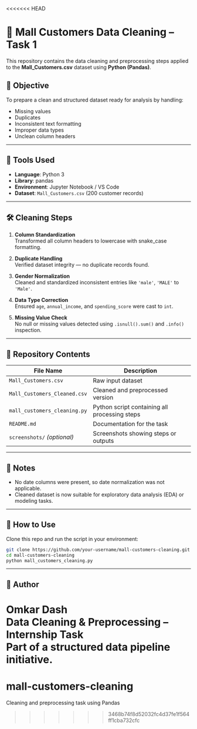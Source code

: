 <<<<<<< HEAD

# 🧼 Mall Customers Data Cleaning – Task 1

This repository contains the data cleaning and preprocessing steps applied to the **Mall_Customers.csv** dataset using **Python (Pandas)**.

## 🎯 Objective

To prepare a clean and structured dataset ready for analysis by handling:
- Missing values
- Duplicates
- Inconsistent text formatting
- Improper data types
- Unclean column headers

---

## 🧰 Tools Used

- **Language**: Python 3
- **Library**: pandas
- **Environment**: Jupyter Notebook / VS Code
- **Dataset**: `Mall_Customers.csv` (200 customer records)

---

## 🛠️ Cleaning Steps

1. **Column Standardization**  
   Transformed all column headers to lowercase with snake_case formatting.

2. **Duplicate Handling**  
   Verified dataset integrity — no duplicate records found.

3. **Gender Normalization**  
   Cleaned and standardized inconsistent entries like `'male'`, `'MALE'` to `'Male'`.

4. **Data Type Correction**  
   Ensured `age`, `annual_income`, and `spending_score` were cast to `int`.

5. **Missing Value Check**  
   No null or missing values detected using `.isnull().sum()` and `.info()` inspection.

---

## 📁 Repository Contents

| File Name                     | Description                                 |
|------------------------------|---------------------------------------------|
| `Mall_Customers.csv`         | Raw input dataset                           |
| `Mall_Customers_Cleaned.csv` | Cleaned and preprocessed version            |
| `mall_customers_cleaning.py` | Python script containing all processing steps |
| `README.md`                  | Documentation for the task                  |
| `screenshots/` *(optional)*  | Screenshots showing steps or outputs        |

---

## 📌 Notes

- No date columns were present, so date normalization was not applicable.
- Cleaned dataset is now suitable for exploratory data analysis (EDA) or modeling tasks.

---

## 🚀 How to Use

Clone this repo and run the script in your environment:

```bash
git clone https://github.com/your-username/mall-customers-cleaning.git
cd mall-customers-cleaning
python mall_customers_cleaning.py
```

---

## 🙌 Author

**Omkar Dash**  
Data Cleaning & Preprocessing – Internship Task  
Part of a structured data pipeline initiative.
=======
# mall-customers-cleaning
Cleaning and preprocessing task using Pandas
>>>>>>> 3468b74f8d52032fc4d37fe1f564ff1cba732cfc
